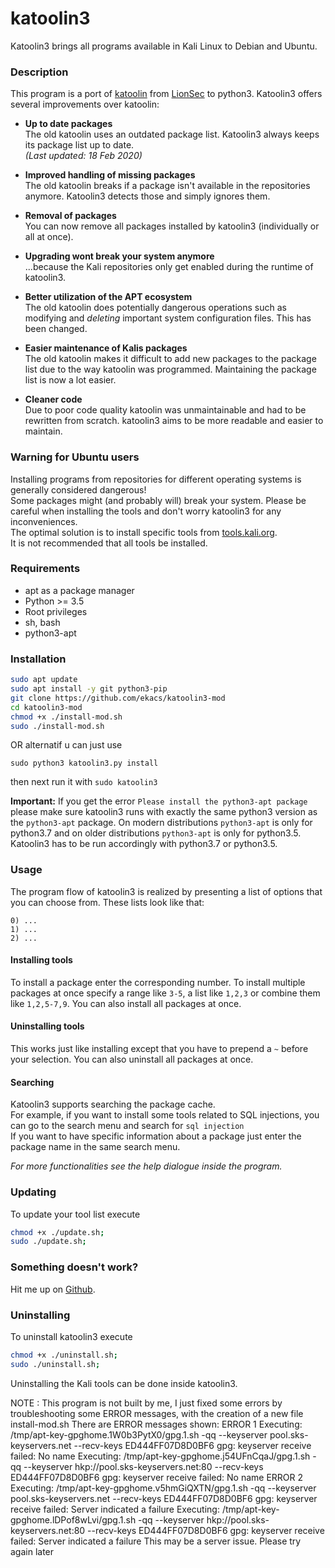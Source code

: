 # katoolin3
Katoolin3 brings all programs available in Kali Linux to Debian and Ubuntu.

### Description
This program is a port of [katoolin](https://github.com/LionSec/katoolin) from [LionSec](https://github.com/LionSec) to python3. Katoolin3 offers several improvements over katoolin:
- __Up to date packages__    
The old katoolin uses an outdated package list. Katoolin3 always keeps its package list up to date.  
_(Last updated: 18 Feb 2020)_

- __Improved handling of missing packages__   
The old katoolin breaks if a package isn't available in the repositories anymore. Katoolin3 detects those and simply ignores them.

- __Removal of packages__    
You can now remove all packages installed by katoolin3 (individually or all at once).

- __Upgrading wont break your system anymore__   
...because the Kali repositories only get enabled during the runtime of katoolin3.

- __Better utilization of the APT ecosystem__   
The old katoolin does potentially dangerous operations such as modifying and *deleting* important system configuration files. This has been changed.

- __Easier maintenance of Kalis packages__   
The old katoolin makes it difficult to add new packages to the package list due to the way katoolin was programmed. Maintaining the package list is now a lot easier.

- __Cleaner code__   
Due to poor code quality katoolin was unmaintainable and had to be rewritten from scratch. katoolin3 aims to be more readable and easier to maintain.

### Warning for Ubuntu users
Installing programs from repositories for different operating systems
is generally considered dangerous!   
Some packages might (and probably will) break
your system. Please be careful when installing the tools and don't worry katoolin3 for
any inconveniences.   
The optimal solution is to install specific tools from
[tools.kali.org](https://tools.kali.org/tools-listing).     
It is not recommended that all tools be installed.

### Requirements
- apt as a package manager
- Python >= 3.5
- Root privileges
- sh, bash
- python3-apt

### Installation
```bash
sudo apt update
sudo apt install -y git python3-pip
git clone https://github.com/ekacs/katoolin3-mod
cd katoolin3-mod
chmod +x ./install-mod.sh
sudo ./install-mod.sh
```
OR alternatif u can just use
```
sudo python3 katoolin3.py install
```
then next run it with ```sudo katoolin3``` 

__Important:__ If you get the error ```Please install the python3-apt package```
please make sure katoolin3 runs with exactly the same python3 version as the
```python3-apt``` package. On modern distributions ```python3-apt``` is only for python3.7 and
on older distributions ```python3-apt``` is only for python3.5. Katoolin3 has to be run accordingly
with python3.7 or python3.5.

### Usage
The program flow of katoolin3 is realized by presenting
a list of options that you can choose from.
These lists look like that:  
```
0) ...  
1) ...  
2) ...
```
#### Installing tools
To install a package enter the corresponding number.
To install multiple packages at once specify a range like ```3-5```, a list like ```1,2,3``` or combine them like ```1,2,5-7,9```.
You can also install all packages at once.

#### Uninstalling tools
This works just like installing except that you have to prepend a ```~``` before your selection. You can also uninstall all packages at once.

#### Searching
Katoolin3 supports searching the package cache.  
 For example, if you want to install some tools related to SQL injections, you can go to the search menu and search for ```sql injection```    
 If you want to have specific information about a package just enter the package name in the same search menu.   
   
   
   
*For more functionalities see the help dialogue inside the program.*

### Updating
To update your tool list execute  
```bash
chmod +x ./update.sh;
sudo ./update.sh;
```  

### Something doesn't work?
Hit me up on [Github](https://github.com/s-h-3-l-l/katoolin3/issues/new/choose).

### Uninstalling
To uninstall katoolin3 execute
```bash
chmod +x ./uninstall.sh;
sudo ./uninstall.sh;
```
Uninstalling the Kali tools can be done inside katoolin3.

NOTE :
This program is not built by me, I just fixed some errors by troubleshooting some ERROR messages, with the creation of a new file install-mod.sh
There are ERROR messages shown:
ERROR 1
Executing: /tmp/apt-key-gpghome.1W0b3PytX0/gpg.1.sh -qq --keyserver pool.sks-keyservers.net --recv-keys ED444FF07D8D0BF6
gpg: keyserver receive failed: No name
Executing: /tmp/apt-key-gpghome.j54UFnCqaJ/gpg.1.sh -qq --keyserver hkp://pool.sks-keyservers.net:80 --recv-keys ED444FF07D8D0BF6
gpg: keyserver receive failed: No name
ERROR 2
Executing: /tmp/apt-key-gpghome.v5hmGiQXTN/gpg.1.sh -qq --keyserver pool.sks-keyservers.net --recv-keys ED444FF07D8D0BF6
gpg: keyserver receive failed: Server indicated a failure
Executing: /tmp/apt-key-gpghome.lDPof8wLvi/gpg.1.sh -qq --keyserver hkp://pool.sks-keyservers.net:80 --recv-keys ED444FF07D8D0BF6
gpg: keyserver receive failed: Server indicated a failure
This may be a server issue. Please try again later

